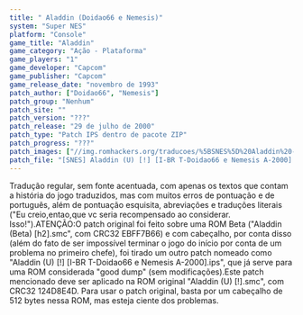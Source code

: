 ```yaml
---
title: " Aladdin (Doidao66 e Nemesis)"
system: "Super NES"
platform: "Console"
game_title: "Aladdin"
game_category: "Ação - Plataforma"
game_players: "1"
game_developer: "Capcom"
game_publisher: "Capcom"
game_release_date: "novembro de 1993"
patch_author: ["Doidao66", "Nemesis"]
patch_group: "Nenhum"
patch_site: ""
patch_version: "???"
patch_release: "29 de julho de 2000"
patch_type: "Patch IPS dentro de pacote ZIP"
patch_progress: "???"
patch_images: ["//img.romhackers.org/traducoes/%5BSNES%5D%20Aladdin%20-%20Doidao66%20e%20Nemesis%20-%201.png","//img.romhackers.org/traducoes/%5BSNES%5D%20Aladdin%20-%20Doidao66%20e%20Nemesis%20-%202.png","//img.romhackers.org/traducoes/%5BSNES%5D%20Aladdin%20-%20Doidao66%20e%20Nemesis%20-%203.png"]
patch_file: "[SNES] Aladdin (U) [!] [I-BR T-Doidao66 e Nemesis A-2000].zip"
---
```

Tradução regular, sem fonte acentuada, com apenas os textos que contam a história do jogo traduzidos, mas com muitos erros de pontuação e de português, além de pontuação esquisita, abreviações e traduções literais ("Eu creio,entao,que vc seria recompensado ao considerar. Isso!").ATENÇÃO:O patch original foi feito sobre uma ROM Beta ("Aladdin (Beta) [h2].smc", com CRC32 EBFF7B66) e com cabeçalho, por conta disso (além do fato de ser impossível terminar o jogo do início por conta de um problema no primeiro chefe), foi tirado um outro patch nomeado como "Aladdin (U) [!] [I-BR T-Doidao66 e Nemesis A-2000].ips", que já serve para uma ROM considerada "good dump" (sem modificações).Este patch mencionado deve ser aplicado na ROM original "Aladdin (U) [!].smc", com CRC32 124D8E4D. Para usar o patch original, basta por um cabeçalho de 512 bytes nessa ROM, mas esteja ciente dos problemas.